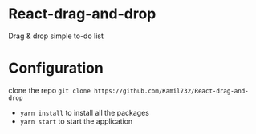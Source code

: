 # React-drag-and-drop
Drag & drop simple to-do list

# Configuration
clone the repo `git clone https://github.com/Kamil732/React-drag-and-drop`  

* `yarn install` to install all the packages
* `yarn start` to start the application
